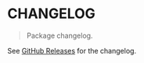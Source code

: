 # CHANGELOG

> Package changelog.

See [GitHub Releases](https://github.com/stdlib-js/array-base-zeros5d/releases) for the changelog.